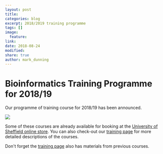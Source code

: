 ```yaml
---
layout: post
title:
categories: blog
excerpt: 2018/2019 training programme
tags: []
image:
  feature:
link:
date: 2018-08-24
modified:
share: true
author: mark_dunning
---
```


# Bioinformatics Training Programme for 2018/19

Our programme of training course for 2018/19 has been announced.

![](https://github.com/sheffield-bioinformatics-core/sheffield-bioinformatics-core.github.io/raw/master/images/18_19_training_twitter-01.png)


Some of these courses are already available for booking at the [University of Sheffield online store](https://onlineshop.shef.ac.uk/conferences-and-events/faculty-of-medicine-dentistry-and-health/neuroscience). You can also check-out our [training page](http://sbc.shef.ac.uk//training/) for more detailed descriptions of the courses.

Don't forget the [training page](http://sbc.shef.ac.uk//training/) also has materials from previous courses.
